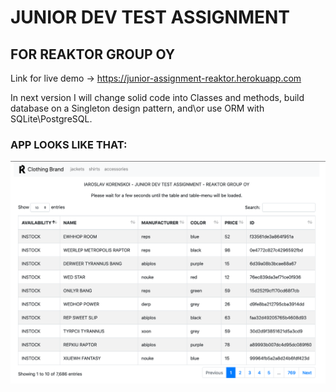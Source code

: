 # JUNIOR DEV TEST ASSIGNMENT 
## FOR REAKTOR GROUP OY
Link for live demo → https://junior-assignment-reaktor.herokuapp.com

In next version I will change solid code into Classes and methods, build database on a Singleton design pattern, and\or use ORM with SQLite\PostgreSQL.

### APP LOOKS LIKE THAT:
![alt text](https://raw.githubusercontent.com/yaroslavkorenskoy/junior_test_assignment/main/junior-assignment-demo-image.png?raw=true)
